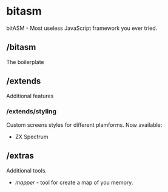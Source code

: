 # bitasm
bitASM - Most useless JavaScript framework you ever tried.

## /bitasm
The boilerplate

## /extends
Additional features

### /extends/styling
Custom screens styles for different plamforms.
Now available:
* ZX Spectrum

## /extras
Additional tools.
* *mapper* - tool for create a map of you memory.
